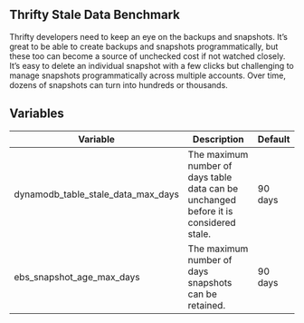 ## Thrifty Stale Data Benchmark

Thrifty developers need to keep an eye on the backups and snapshots. It’s great to be able to create backups and snapshots programmatically, but these too can become a source of unchecked cost if not watched closely. It’s easy to delete an individual snapshot with a few clicks but challenging to manage snapshots programmatically across multiple accounts. Over time, dozens of snapshots can turn into hundreds or thousands.

## Variables

| Variable                           | Description                                                                           | Default |
| ---------------------------------- | ------------------------------------------------------------------------------------- | ------- |
| dynamodb_table_stale_data_max_days | The maximum number of days table data can be unchanged before it is considered stale. | 90 days |
| ebs_snapshot_age_max_days          | The maximum number of days snapshots can be retained.                                 | 90 days |
